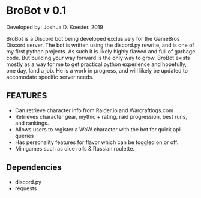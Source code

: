 
# BroBot v 0.1

Developed by: Joshua D. Koester. 2019

BroBot is a Discord bot being developed exclusively for the GameBros Discord server.
The bot is written using the discord.py rewrite, and is one of my first python projects. 
As such it is likely highly flawed and full of garbage code. But building your way forward
is the only way to grow. BroBot exists mostly as a way for me to get practical python experience and hopefully, 
one day, land a job. He is a work in progress, and will likely be updated to accomodate specific server needs.

## FEATURES

* Can retrieve character info from Raider.io and Warcraftlogs.com
* Retrieves character gear, mythic + rating, raid progression, best runs, and rankings.
* Allows users to register a WoW character with the bot for quick api queries
* Has personality features for flavor which can be toggled on or off.
* Minigames such as dice rolls & Russian roulette.

## Dependencies

* discord.py
* requests
